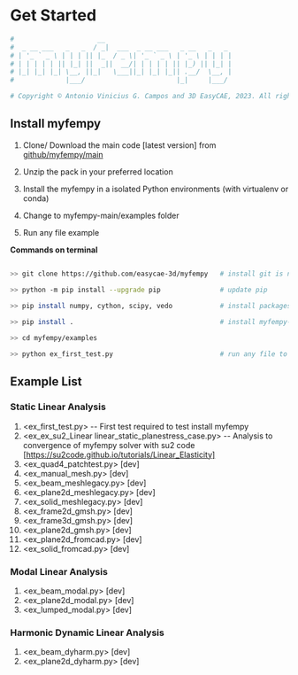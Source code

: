 
# Get Started

```bash
#                     __                                
#  _ __ ___   _   _  / _|  ___  _ __ ___   _ __   _   _ 
# | '_ ` _ \ | | | || |_  / _ \| '_ ` _ \ | '_ \ | | | |
# | | | | | || |_| ||  _||  __/| | | | | || |_) || |_| |
# |_| |_| |_| \__, ||_|   \___||_| |_| |_|| .__/  \__, |
#             |___/                       |_|     |___/ 

# Copyright © Antonio Vinicius G. Campos and 3D EasyCAE, 2023. All rights reserved. 

```

## Install myfempy

1. Clone/ Download the main code [latest version] from [github/myfempy/main](https://github.com/easycae-3d/myfempy/)

2. Unzip the pack in your preferred location

3. Install the myfempy in a isolated Python environments (with virtualenv or conda)

4. Change to myfempy-main/examples folder

5. Run any file example

**Commands on terminal**

```bash

>> git clone https://github.com/easycae-3d/myfempy   # install git is needed before this command

>> python -m pip install --upgrade pip               # update pip

>> pip install numpy, cython, scipy, vedo            # install packages required
	
>> pip install .                                     # install myfempy-main

>> cd myfempy/examples

>> python ex_first_test.py                           # run any file to test installation

```

## Example List

### Static Linear Analysis

1. <ex_first_test.py> 							-- First test required to test install myfempy
2. <ex_ex_su2_Linear linear_static_planestress_case.py>		-- Analysis to convergence of myfempy solver with su2 code [https://su2code.github.io/tutorials/Linear_Elasticity]
3. <ex_quad4_patchtest.py>						[dev]
4. <ex_manual_mesh.py>							[dev]
5. <ex_beam_meshlegacy.py> 						[dev]								
6. <ex_plane2d_meshlegacy.py>					[dev]
7. <ex_solid_meshlegacy.py>						[dev]
8. <ex_frame2d_gmsh.py>							[dev]
9. <ex_frame3d_gmsh.py>							[dev]
10. <ex_plane2d_gmsh.py>						[dev]
11. <ex_plane2d_fromcad.py>						[dev]
12. <ex_solid_fromcad.py>						[dev]

### Modal Linear Analysis

1. <ex_beam_modal.py> 							[dev]
2. <ex_plane2d_modal.py>						[dev]
3. <ex_lumped_modal.py> 						[dev]

### Harmonic Dynamic Linear Analysis

1. <ex_beam_dyharm.py> 							[dev]
2. <ex_plane2d_dyharm.py>						[dev]